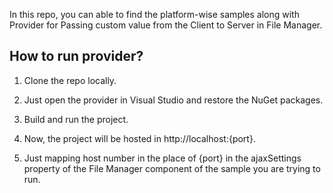 In this repo, you can able to find the platform-wise samples along with Provider for Passing custom value from the Client to Server in File Manager.

## How to run provider?

1. Clone the repo locally.

2. Just open the provider in Visual Studio and restore the NuGet packages.

3. Build and run the project.

4. Now, the project will be hosted in http://localhost:{port}.

5. Just mapping host number in the place of {port} in the ajaxSettings property of the File Manager component of the sample you are trying to run.